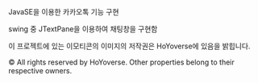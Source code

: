 JavaSE을 이용한 카카오톡 기능 구현

swing 중 JTextPane을 이용하여 채팅창을 구현함

이 프로젝트에 있는 이모티콘의 이미지의 저작권은 HoYoverse에 있음을 밝힙니다.

© All rights reserved by HoYoverse. Other properties belong to their respective owners.
